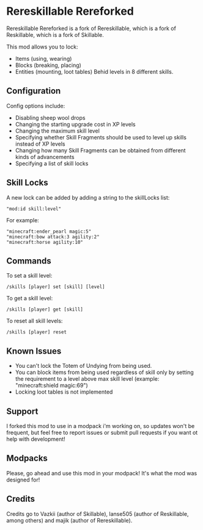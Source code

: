 # Rereskillable Rereforked

Rereskillable Rereforked is a fork of Rereskillable, which is a fork of Reskillable, which is a fork of Skillable.

This mod allows you to lock:
- Items (using, wearing)
- Blocks (breaking, placing)
- Entities (mounting, loot tables)
Behid levels in 8 different skills.

## Configuration

Config options include:
- Disabling sheep wool drops
- Changing the starting upgrade cost in XP levels
- Changing the maximum skill level
- Specifying whether Skill Fragments should be used to level up skills instead of XP levels
- Changing how many Skill Fragments can be obtained from different kinds of advancements
- Specifying a list of skill locks

## Skill Locks

A new lock can be added by adding a string to the skillLocks list:
```
"mod:id skill:level"
```
For example:
```
"minecraft:ender_pearl magic:5"
"minecraft:bow attack:3 agility:2"
"minecraft:horse agility:10"
```

## Commands

To set a skill level:
```
/skills [player] set [skill] [level]
```
To get a skill level:
```
/skills [player] get [skill]
```
To reset all skill levels:
```
/skills [player] reset
```

## Known Issues

- You can't lock the Totem of Undying from being used.
- You can block items from being used regardless of skill only by setting the requirement to a level above max skill level (example: "minecraft:shield magic:69")
- Locking loot tables is not implemented

## Support

I forked this mod to use in a modpack i'm working on, so updates won't be frequent, but feel free to report issues or submit pull requests if you want ot help with development!

## Modpacks

Please, go ahead and use this mod in your modpack! It's what the mod was designed for!

## Credits

Credits go to Vazkii (author of Skillable), lanse505 (author of Reskillable, among others) and majik (author of Rereskillable).
